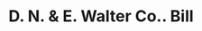 ---
doi: 10.7916/D81V6S0R
date_other: '1900'
date_other_textual: 1900-1909
form: printed ephemera
genre:
- Invoices
name:
- D. N. & E. Walter Co.
object_in_context_url: https://biggert.cul.columbia.edu/items/view/ave_biggert_00027
subject_hierarchical_geographic:
- San Francisco, California, United States
subject_name:
- D. N. & E. Walter Co.
title: D. N. & E. Walter Co.. Bill
sort_title: D. N. & E. Walter Co.. Bill
call_number: ave_biggert_00027
coordinates:
- 37.78333333333333,-122.41666666666667
pid: ave_biggert_00027
identifiers: ave_biggert_00027
thumbnail: https://derivativo-1.library.columbia.edu/iiif/2/ldpd:342713/full/!256,256/0/native.jpg
permalink: /biggert/ave_biggert_00027/
layout: iiif-image-page
---